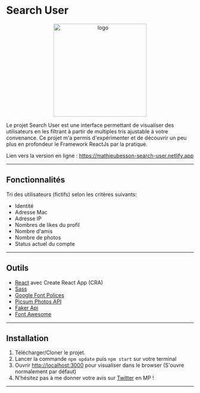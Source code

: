 # Search User 

<p align="center">
    <a href="https://mathieubesson-search-user.netlify.app">
        <img src="https://mathieubesson-search-user.netlify.app/favicon-black.png" height="250px" alt="logo">
    </a>
</p>

Le projet Search User est une interface permettant de visualiser des utilisateurs en les filtrant à partir de multiples tris ajustable à votre convenance.
Ce projet m'a permis d'expérimenter et de découvrir un peu plus en profondeur le Framework ReactJs par la pratique.

Lien vers la version en ligne : https://mathieubesson-search-user.netlify.app  

---

## Fonctionnalités 

Tri des utilisateurs (fictifs) selon les critères suivants: 
* Identité 
* Adresse Mac
* Adresse IP
* Nombres de likes du profil
* Nombre d'amis 
* Nombre de photos 
* Status actuel du compte 

---

## Outils 

* [React](http://reactjs.org/) avec Create React App (CRA)
* [Sass](https://sass-lang.com/)
* [Google Font Polices](https://fonts.google.com/)
* [Picsum Photos API](https://picsum.photos)
* [Faker Api](https://fakerapi.it/en)
* [Font Awesome](https://fontawesome.com/)

---

## Installation 

1. Télécharger/Cloner le projet.
2. Lancer la commande `npm update` puis `npm start` sur votre terminal
3. Ouvrir [http://localhost:3000](http://localhost:3000) pour visualiser dans le browser (S'ouvre normalement par défaut)
4. N'hésitez pas à me donner votre avis sur [Twitter](https://twitter.com/BessonMathieu3) en MP !

---